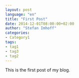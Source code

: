 ```yaml
---
layout: post
language: "en"
title: "First Post"
date: 2014-12-01T08:00:00+02:00
author: "Stefan Imhoff"
categories:
- Category1
tags:
- tag1
- tag3
- tag2
---
```


This is the first post of my blog.
